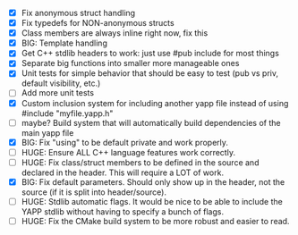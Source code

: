 - [x] Fix anonymous struct handling
- [x] Fix typedefs for NON-anonymous structs
- [x] Class members are always inline right now, fix this
- [x] BIG: Template handling
- [x] Get C++ stdlib headers to work: just use #pub include for most things
- [x] Separate big functions into smaller more manageable ones
- [x] Unit tests for simple behavior that should be easy to test (pub vs priv, default visibility, etc.)
- [ ] Add more unit tests
- [x] Custom inclusion system for including another yapp file instead of using #include "myfile.yapp.h"
- [ ] maybe? Build system that will automatically build dependencies of the main yapp file
- [x] BIG: Fix "using" to be default private and work properly.
- [ ] HUGE: Ensure ALL C++ language features work correctly.
- [ ] HUGE: Fix class/struct members to be defined in the source and declared in the header. This will require a LOT of work.
- [x] BIG: Fix default parameters. Should only show up in the header, not the source (if it is split into header/source).
- [ ] HUGE: Stdlib automatic flags. It would be nice to be able to include the YAPP stdlib without having to specify a bunch of flags.
- [ ] HUGE: Fix the CMake build system to be more robust and easier to read.